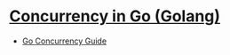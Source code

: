 # [Concurrency in Go (Golang)](https://www.udemy.com/course/concurrency-in-go-golang/?ranMID=39197&ranEAID=SAyYsTvLiGQ&ranSiteID=SAyYsTvLiGQ-0Op_rIxp4cwtoSJ_1MzgqQ&utm_source=aff-campaign&LSNPUBID=SAyYsTvLiGQ&utm_medium=udemyads)

* [Go Concurrency Guide](https://github.com/luk4z7/go-concurrency-guide.git)
